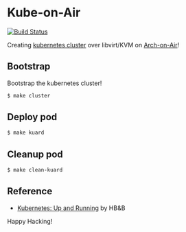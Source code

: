 # Kube-on-Air

[![Build Status](https://travis-ci.org/keinohguchi/kube-on-air.svg)](https://travis-ci.org/keinohguchi/kube-on-air)

Creating [kubernetes cluster] over libvirt/KVM on [Arch-on-Air]!

[Arch-on-Air]: https://github.com/keinohguchi/arch-on-air/
[Kubernetes cluster]: https://kubernetes.io/docs/getting-started-guides/scratch/

## Bootstrap

Bootstrap the kubernetes cluster!

```sh
$ make cluster
```

## Deploy pod

```sh
$ make kuard
```

## Cleanup pod

```sh
$ make clean-kuard
```

## Reference

- [Kubernetes: Up and Running](http://shop.oreilly.com/product/0636920043874.do)
  by HB&B

Happy Hacking!
